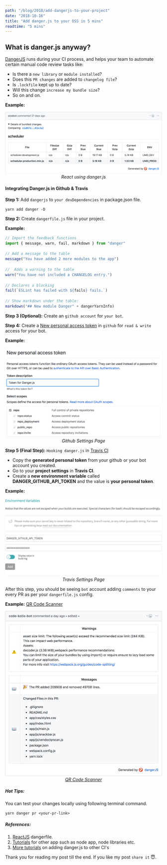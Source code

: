 ```yaml
---
path: "/blog/2018/add-dangerjs-to-your-project"
date: "2018-10-16"
title: "Add danger.js to your OSS in 5 mins"
readtime: "5 mins"
---
```


## What is danger.js anyway?

[DangerJS](https://danger.systems/js/) runs during your CI process, and helps your team to automate certain manual code review tasks like:

- Is there a `new library` or `module installed`?
- Does this `PR changes` are added to `changelog file`?
- Is `.lockfile` kept up to date?
- Will this change `increase my bundle size`?
- So on and on.

<b class="m-left-20">Example:</b>

<center>
  <img src="./github.com_facebook_react_pull_13695.png" alt="DangerJS in React" />
  <i class="m-top-15">React using danger.js</i>
</center>

#### Integrating Danger.js in Github & Travis

<b class="m-left-10 m-top-10">Step 1:</b> Add `dangerjs` to `your devDependencies` in package.json file.

```shell
yarn add danger -D
```

<b class="m-left-10 m-top-10">Step 2:</b> Create `dangerfile.js` file in your project.

<b class="m-left-20">Example:</b>

```js
// Import the feedback functions
import { message, warn, fail, markdown } from "danger"

// Add a message to the table
message("You have added 2 more modules to the app")

//  Adds a warning to the table
warn("You have not included a CHANGELOG entry.")

// Declares a blocking
fail(`ESLint has failed with ${fails} fails.`)

// Show markdown under the table:
markdown("## New module Danger" + dangerYarnInfo)
```

<b class="m-left-10 m-top-10">Step 3 (Optional):</b> Create an `github account` for `your bot`.

<b class="m-left-10 m-top-10">Step 4:</b> Create a [New personal access token](https://github.com/settings/tokens/new) in `github` for `read & write` access for your bot.

<b class="m-left-20">Example:</b>

<center>
  <img src="./github-token.png" alt="Github Settings Page" />
  <i class="m-top-15">Github Settings Page</i>
</center>

<b class="m-left-10 m-top-10">Step 5 (Final Step):</b> `Hooking danger.js` in [Travis CI](https://travis-ci.org/)

<ul class="m-left-10">
  <li>Copy the <b>generated personal token</b> from your github or your bot account you created.</li>
  <li>Go to your <b>project settings</b> in <b>Travis CI</b>.</li>
  <li>Create a <b>new environment variable</b> called <b>DANGER_GITHUB_API_TOKEN</b> and the value is <b>your personal token</b>.</li>
</ul>

<b class="m-left-20">Example:</b>

<center>
  <img src="./travis-ci.org.png" alt="Travis Settings Page" />
  <i class="m-top-15">Travis Settings Page</i>
</center>

After this step, you should be seeing `bot` account adding `comments` to your every PR as per your `dangerfile.js` config.

<b class="m-left-20">Example:</b> <a href="https://github.com/code-kotis/barcode-scanner/pull/57" target="_blank">QR Code Scanner</a>

<center>
  <img src="./github.com_code-kotis.png" alt="Code Kotis - QR Code Scanner" />
  <i class="m-top-15"><a href="qrcodescan.in" target="_blank">QR Code Scanner</a></i>
</center>

##### Hot Tips:

You can test your changes locally using following terminal command.

```shell
yarn danger pr <your-pr-link>
```

##### References:

1. [ReactJS](https://github.com/facebook/react/pull/11865/files) dangerfile.
2. [Tutorials](https://danger.systems/js/tutorials.html) for other app such as node app, node libraries etc.
3. [More tutorials](https://danger.systems/js/guides/getting_started.html#setting-up-danger-to-run-on-your-ci) on adding danger.js to other CI's

Thank you for reading my post till the end. If you like my post `share it` 😇.
